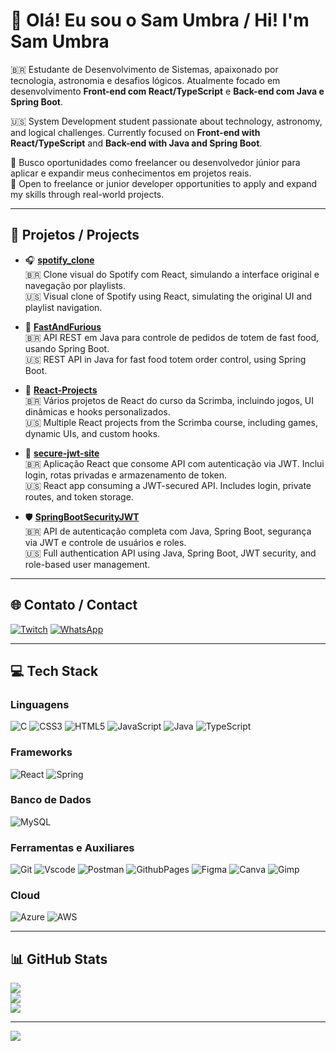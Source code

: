 # 👋 Olá! Eu sou o Sam Umbra / Hi! I'm Sam Umbra

🇧🇷 Estudante de Desenvolvimento de Sistemas, apaixonado por tecnologia, astronomia e desafios lógicos. Atualmente focado em desenvolvimento **Front-end com React/TypeScript** e **Back-end com Java e Spring Boot**.

🇺🇸 System Development student passionate about technology, astronomy, and logical challenges. Currently focused on **Front-end with React/TypeScript** and **Back-end with Java and Spring Boot**.

🎯 Busco oportunidades como freelancer ou desenvolvedor júnior para aplicar e expandir meus conhecimentos em projetos reais.  
🎯 Open to freelance or junior developer opportunities to apply and expand my skills through real-world projects.

---

## 🚀 Projetos / Projects

- 🎧 [**spotify_clone**](https://github.com/sam-umbra/spotify_clone)  
  🇧🇷 Clone visual do Spotify com React, simulando a interface original e navegação por playlists.  
  🇺🇸 Visual clone of Spotify using React, simulating the original UI and playlist navigation.

- 🍔 [**FastAndFurious**](https://github.com/sam-umbra/FastAndFurious)  
  🇧🇷 API REST em Java para controle de pedidos de totem de fast food, usando Spring Boot.  
  🇺🇸 REST API in Java for fast food totem order control, using Spring Boot.

- 🧩 [**React-Projects**](https://github.com/sam-umbra/React-Projects)  
  🇧🇷 Vários projetos de React do curso da Scrimba, incluindo jogos, UI dinâmicas e hooks personalizados.  
  🇺🇸 Multiple React projects from the Scrimba course, including games, dynamic UIs, and custom hooks.

- 🔐 [**secure-jwt-site**](https://github.com/sam-umbra/secure-jwt-site)  
  🇧🇷 Aplicação React que consome API com autenticação via JWT. Inclui login, rotas privadas e armazenamento de token.  
  🇺🇸 React app consuming a JWT-secured API. Includes login, private routes, and token storage.

- 🛡️ [**SpringBootSecurityJWT**](https://github.com/sam-umbra/SpringBootSecurityJWT)  
  🇧🇷 API de autenticação completa com Java, Spring Boot, segurança via JWT e controle de usuários e roles.  
  🇺🇸 Full authentication API using Java, Spring Boot, JWT security, and role-based user management.

---

## 🌐 Contato / Contact

[![Twitch](https://img.shields.io/badge/Twitch-%239146FF.svg?logo=Twitch&logoColor=white)](https://twitch.tv/sam_umbra)
[![WhatsApp](https://img.shields.io/badge/WhatsApp-25D366?style=for-the-badge&logo=whatsapp&logoColor=white)](https://wa.me/5512981532884
)

---

## 💻 Tech Stack

### Linguagens
![C](https://img.shields.io/badge/C-A8B9CC?style=for-the-badge&logo=c&logoColor=black)
![CSS3](https://img.shields.io/badge/CSS3-1572B6?style=for-the-badge&logo=css3&logoColor=white)
![HTML5](https://img.shields.io/badge/HTML5-E34F26?style=for-the-badge&logo=html5&logoColor=white)
![JavaScript](https://img.shields.io/badge/JavaScript-F7DF1E?style=for-the-badge&logo=javascript&logoColor=black)
![Java](https://img.shields.io/badge/Java-ED8B00?style=for-the-badge&logo=openjdk&logoColor=white)
![TypeScript](https://img.shields.io/badge/TypeScript-007ACC?style=for-the-badge&logo=typescript&logoColor=white)

### Frameworks
![React](https://img.shields.io/badge/React-20232A?style=for-the-badge&logo=react&logoColor=61DAFB)
![Spring](https://img.shields.io/badge/Spring-6DB33F?style=for-the-badge&logo=spring&logoColor=white)

### Banco de Dados
![MySQL](https://img.shields.io/badge/MySQL-4479A1?style=for-the-badge&logo=mysql&logoColor=white)

### Ferramentas e Auxiliares
![Git](https://img.shields.io/badge/Git-E44C30?style=for-the-badge&logo=git&logoColor=white)
![Vscode](https://img.shields.io/badge/Vscode-007ACC?style=for-the-badge&logo=visual-studio-code&logoColor=white)
![Postman](https://img.shields.io/badge/Postman-FF6C37.svg?style=for-the-badge&logo=Postman&logoColor=white)
![GithubPages](https://img.shields.io/badge/GitHub%20Pages-121013?style=for-the-badge&logo=github&logoColor=white)
![Figma](https://img.shields.io/badge/Figma-696969?style=for-the-badge&logo=figma&logoColor=white)
![Canva](https://img.shields.io/badge/Canva-00C4CC?style=for-the-badge&logo=Canva&logoColor=white)
![Gimp](https://img.shields.io/badge/Gimp-657D8B?style=for-the-badge&logo=gimp&logoColor=FFFFFF)

### Cloud
![Azure](https://img.shields.io/badge/Azure-0072C6?style=for-the-badge&logo=microsoftazure&logoColor=white)
![AWS](https://img.shields.io/badge/AWS-FF9900?style=for-the-badge&logo=amazonaws&logoColor=white)

---

## 📊 GitHub Stats

![](https://github-readme-stats.vercel.app/api?username=Sam-Umbra&theme=react&hide_border=true&include_all_commits=true&count_private=false)  
![](https://github-readme-streak-stats.herokuapp.com/?user=Sam-Umbra&theme=react&hide_border=true)  
![](https://github-readme-stats.vercel.app/api/top-langs/?username=Sam-Umbra&theme=react&hide_border=true&layout=compact)

---

[![](https://visitcount.itsvg.in/api?id=Sam-Umbra&icon=1&color=0)](https://visitcount.itsvg.in)

<!-- Powered by GPRM (https://gprm.itsvg.in) -->
